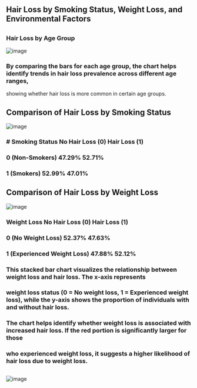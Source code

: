 ## Hair Loss by Smoking Status, Weight Loss, and Environmental Factors
##
### Hair Loss by Age Group
![image](https://github.com/user-attachments/assets/2dabfd8f-9a8a-4341-8eff-dec4826b821e)
### By comparing the bars for each age group, the chart helps identify trends in hair loss prevalence across different age ranges, 
showing whether hair loss is more common in certain age groups.
##
## Comparison of Hair Loss by Smoking Status

![image](https://github.com/user-attachments/assets/d40e1dcc-0e01-4ccc-b634-b02a6a206eb7)
### # Smoking Status	No Hair Loss (0)	Hair Loss (1)
### 0 (Non-Smokers)	47.29%	52.71%
### 1 (Smokers)	52.99%	47.01%
## Comparison of Hair Loss by Weight Loss
![image](https://github.com/user-attachments/assets/e8246451-3d3c-4dbd-8f56-c1867744c159)
### Weight Loss	No Hair Loss (0)	Hair Loss (1)
### 0 (No Weight Loss)	52.37%	47.63%
### 1 (Experienced Weight Loss)	47.88%	52.12%
### This stacked bar chart visualizes the relationship between weight loss and hair loss. The x-axis represents 
### weight loss status (0 = No weight loss, 1 = Experienced weight loss), while the y-axis shows the proportion of individuals with and without hair loss.
### The chart helps identify whether weight loss is associated with increased hair loss. If the red portion is significantly larger for those 
### who experienced weight loss, it suggests a higher likelihood of hair loss due to weight loss.
##
![image](https://github.com/user-attachments/assets/14358806-0c4b-422e-b15a-c24883e17b25)

